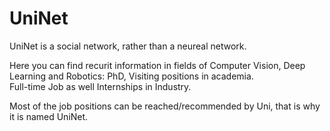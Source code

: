 # UniNet

UniNet is a social network, rather than a neureal network.

Here you can find recurit information in fields of Computer Vision, Deep Learning and Robotics:
PhD, Visiting positions in academia.   
Full-time Job as well Internships in Industry.

Most of the job positions can be reached/recommended by Uni, that is why it is named UniNet.

